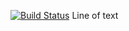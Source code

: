 [![Build Status](https://travis-ci.com/metinkok/bil481odev1.svg?branch=main)](https://travis-ci.com/metinkok/bil481odev1)
Line of text